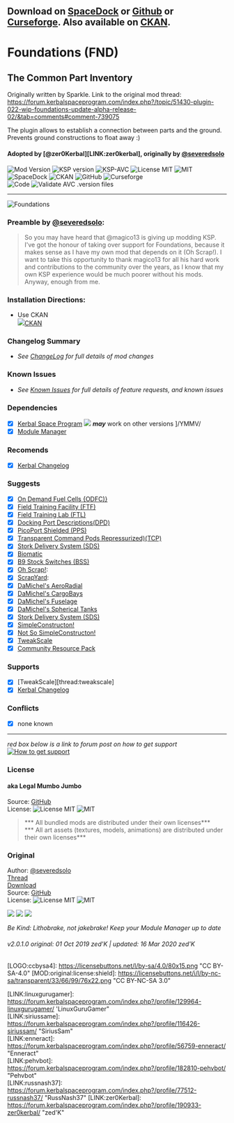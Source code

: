 <!-- Readme.md v1.1.4.0
Foundations (FND)
created: 01 Oct 19
updated: 2020 04 10 -->

## Download on [SpaceDock][MOD:rel-spacedock] or [Github][MOD:rel-github] or [Curseforge][MOD:rel-curseforge]. Also available on [CKAN][MOD:rel-ckan].  

# Foundations (FND)
## The Common Part Inventory


Originally written by Sparkle. Link to the original mod thread: https://forum.kerbalspaceprogram.com/index.php?/topic/51430-plugin-022-wip-foundations-update-alpha-release-02/&tab=comments#comment-739075

The plugin allows to establish a connection between parts and the ground. Prevents ground constructions to float away :) 



#### Adopted by [@zer0Kerbal][LINK:zer0kerbal], originally by [@severedsolo][LINK:severedsolo]  
![Mod Version][shield:mod:latest] 
![KSP version][shield:ksp] ![KSP-AVC][shield:kspavc] ![License MIT][shield:license] ![][LOGO:mit]   
![SpaceDock][shield:spacedock] ![CKAN][shield:ckan] ![GitHub][shield:github] ![Curseforge][shield:curseforge]  
![Code][shield:code] ![Validate AVC .version files][shield:avcvalid]  
***
![Foundations][IMG:hero:0]
### Preamble by [@severedsolo][LINK:severedsolo]: 
> So you may have heard that @magico13 is giving up modding KSP. I've got the honour of taking over support for Foundations, because it makes sense as I have my own mod that depends on it (Oh Scrap!). I want to take this opportunity to thank magico13 for all his hard work and contributions to the community over the years, as I know that my own KSP experience would be much poorer without his mods. Anyway, enough from me.
### Installation Directions:
- Use CKAN  
![][image:rel-ckan][CKAN][MOD:rel-ckan]
### Changelog Summary
- *See [ChangeLog][MOD:changelog] for full details of mod changes*
### Known Issues
- *See [Known Issues][MOD:issues] for full details of feature requests, and known issues*
### Dependencies
- [x] [Kerbal Space Program][KSP:website] [![][shield:ksp]][KSP:website] ***may*** work on other versions ]/YMMV/
- [x] [Module Manager][thread:mm]  
### Recomends  
- [x] [Kerbal Changelog][thread:kcl]  
### Suggests
- [x] [On Demand Fuel Cells {ODFC)}][thread:ODFC]  
- [x] [Field Training Facility (FTF)][thread:FTF]  
- [x] [Field Training Lab (FTL)][thread:FTL]  
- [x] [Docking Port Descriptions(DPD)][thread:DPD]  
- [x] [PicoPort Shielded (PPS)][thread:PPS]  
- [x] [Transparent Command Pods Repressurized)(TCP)][thread:TCP]  
- [x] [Stork Delivery System (SDS)][thread:SDS]
- [x] [Biomatic][thread:BIO]
- [x] [B9 Stock Switches (BSS)]()
- [x] [Oh Scrap!][thread:OHS]:  
- [x] [ScrapYard][thread:SYD]:  
- [x] [DaMichel's AeroRadial][thread:DAR]  
- [x] [DaMichel's CargoBays][thread:DCB]  
- [x] [DaMichel's Fuselage][thread:DMF]  
- [x] [DaMichel's Spherical Tanks][thread:DST]  
- [x] [Stork Delivery System (SDS)][thread:SDS]  
- [x] [SimpleConstructon!][thread:SC!]  
- [x] [Not So SimpleConstructon!][thread:NSSC]  
- [x] [TweakScale][thread:twk]  
- [x] [Community Resource Pack][thread:crp]  
### Supports
- [x] [TweakScale][thread:tweakscale]  
- [x] [Kerbal Changelog][thread:kcl]
### Conflicts
- [x] none known
***  
*red box below is a link to forum post on how to get support*  
[![How to get support][image:get-support]][thread:getsupport]

### License
#### aka Legal Mumbo Jumbo
Source: [GitHub][MOD:github:repo]  
License: ![License MIT][shield:license] ![][LOGO:MIT]    
> *** All bundled mods are distributed under their own licenses***  
> *** All art assets (textures, models, animations) are distributed under their own licenses***   
### Original
Author: [@severedsolo][LINK:severedsolo]  
[Thread][MOD:original:thread]  
[Download][MOD:original:download]  
Source: [GitHub][MOD:original:source]  
License: ![License MIT][shield:license:original] ![][LOGO:mit] 

<!-- graphical links to downloads -->
[![][image:rel-github]][MOD:rel-github] [![][image:rel-spacedock]][MOD:rel-spacedock] [![][image:rel-curseforge]][MOD:rel-curseforge]  

*Be Kind: Lithobrake, not jakebrake! Keep your Module Manager up to date*

###### v2.0.1.0 original: 01 Oct 2019 zed'K | updated: 16 Mar 2020 zed'K

[MOD:license]:      https://github.com/zer0Kerbal/Foundations/blob/master/LICENSE
[MOD:contributing]: https://github.com/zer0Kerbal/Foundations/blob/master/.github/CONTRIBUTING.md
[MOD:wiki]:         https://github.com/zer0Kerbal/Foundations/
[MOD:issues]:       https://github.com/zer0Kerbal/Foundations/issues
[MOD:known]:        https://github.com/zer0Kerbal/Foundations/wiki/Known-Issues
[MOD:forum]:        https://forum.kerbalspaceprogram.com/index.php?/topic/192456-*
[MOD:github:repo]:  https://github.com/zer0Kerbal/Foundations/
[MOD:changelog]:    https://github.com/zer0Kerbal/Foundations/Changelog.cfg
[KSP:website]:      https://kerbalspaceprogram.com/ "Kerbal Space Program"  

<!--- original mod stuff -->
[MOD:original:source]:     https://github.com/severedsolo/Foundations
[MOD:original:thread]:     https://forum.kerbalspaceprogram.com/index.php?/topic/178641-*
[MOD:original:download]:   https://github.com/severedsolo/Foundations/releases/latest
[shield:license:original]: https://img.shields.io/badge/License-WTFPL-red?backgroud=black?style=plastic "WTFPL"

<!--- license logo urls -->
[LOGO:mit]:   https://i.postimg.cc/bvjfsMP5/MIT-17x17.png "MIT"  
[LOGO:wtfpl]: https://www.wtfpl.net/wp-content/uploads/2012/12/wtfpl-badge-4.png "WTFPL"  
[LOGO:gplv3]: https://i.postimg.cc/90kCDs7K/gplv3-48x17.png "GPLv3"  
[LOGO:gplv2]: https://i.postimg.cc/9FrwMgK6/GPL-17x17.png "GPLv2"
[LOGO:ccbysa4]: https://licensebuttons.net/l/by-sa/4.0/80x15.png "CC BY-SA-4.0"  [MOD:original:license:shield]:  https://licensebuttons.net/i/l/by-nc-sa/transparent/33/66/99/76x22.png "CC BY-NC-SA 3.0"   

[MOD:rel-ckan]:      https://forum.kerbalspaceprogram.com/index.php?/topic/90246-* "CKAN"  
[MOD:rel-github]:    https://github.com/zer0Kerbal/Foundations/releases/latest "GitHub"  
[MOD:rel-spacedock]: https://spacedock.info/mod/1746 "SpaceDock"  
[MOD:rel-curseforge]: https://www.curseforge.com/kerbal/ksp-mods/Foundations "CurseForge"  

[image:rel-github]:     https://i.imgur.com/RE4Ppr9.png
[image:rel-spacedock]:  https://i.imgur.com/m0a7tn2.png
[image:rel-curseforge]: https://i.postimg.cc/RZNyB5vP/Download-On-Curse.png
[image:get-support]:    https://i.postimg.cc/vHP6zmrw/image.png

[image:rel-ckan]:  https://i.postimg.cc/x8XSVg4R/sj507JC.png
[image:changelog]: https://i.postimg.cc/qM9p4V0C/changelog.png
[image:source]:    https://i.postimg.cc/tJ8GqW0H/source.png

[mage:rel-github-sm]:      https://i.postimg.cc/1XXy5yfD/github.png
[image:rel-spacedock-sm]:  https://i.postimg.cc/DZ22Hrhj/spacedock.png
[image:rel-curseforge-sm]: https://i.postimg.cc/ZRVTSWKT/UVVt0OP.png
  
[shield:mod:latest]: https://img.shields.io/github/v/release/zer0Kerbal/Foundations?include_prereleases?style=plastic
[shield:mod]: https://img.shields.io/endpoint?url=https://raw.githubusercontent.com/zer0Kerbal/Foundations/master/json/mod.json
[shield:ksp]: https://img.shields.io/endpoint?url=https://raw.githubusercontent.com/zer0Kerbal/Foundations/master/json/ksp.json
[shield:license]: https://img.shields.io/endpoint?url=https://raw.githubusercontent.com/zer0Kerbal/Foundations/master/json/license.json
[shield:code]: https://img.shields.io/endpoint?url=https://raw.githubusercontent.com/zer0Kerbal/Kaboom/master/json/code.json
[shield:kspavc]:     https://img.shields.io/badge/KSP-AVC--supported-brightgreen.svg?style=plastic
[shield:spacedock]:  https://img.shields.io/badge/SpaceDock-listed-blue.svg?style=plastic
[shield:ckan]:       https://img.shields.io/badge/CKAN-Indexed-blue.svg?style=plastic
[shield:github]:     https://img.shields.io/badge/Github-Indexed-blue.svg?style=plastic&logo=github
[shield:curseforge]: https://img.shields.io/badge/CurseForge-listed-blue.svg?style=plastic
[shield:avcvalid]:    https://github.com/zer0Kerbal/Foundations/workflows/Validate%20AVC%20.version%20files/badge.svg

<!-- zer0Kerbal mods -->
[thread:ODFC]: https://forum.kerbalspaceprogram.com/index.php?/topic/187625-* "On Demand Fuel Cells"  
[thread:FTF]:  https://forum.kerbalspaceprogram.com/index.php?/topic/188841-* "Field Training Facility"  
[thread:FTL]:  https://forum.kerbalspaceprogram.com/index.php?/topic/188841-* "Field Training Lab"  
[thread:MHH]:  https://forum.kerbalspaceprogram.com/index.php?/topic/188246-* "More Hitchhikers"  
[thread:TCP]:  https://forum.kerbalspaceprogram.com/index.php?/topic/187495-* "Transparent Command Pods"  
[thread:NUK]:  https://forum.kerbalspaceprogram.com/index.php?/topic/21466-*  "Nuke Tiny Parts"
[thread:OHS]:  https://forum.kerbalspaceprogram.com/index.php?/topic/192360-* "Oh Scrap!"  
[thread:SYD]:  https://forum.kerbalspaceprogram.com/index.php?/topic/192360-* "ScrapYard"  
[thread:DPD]:  https://forum.kerbalspaceprogram.com/index.php?/topic/192184-* "Docking Port Descriptions"
[thread:PPS]:  https://forum.kerbalspaceprogram.com/index.php?/topic/192187-* "Shielded PicoPort"  
[thread:DST]:  https://forum.kerbalspaceprogram.com/index.php?/topic/191719-* "DaMichel's Spherical Tanks"  
[thread:DMF]:  https://forum.kerbalspaceprogram.com/index.php?/topic/191719-* "DaMichel's Fuselage"  
[thread:DAR]:  https://forum.kerbalspaceprogram.com/index.php?/topic/191719-* "DaMichel's AeroRadial"  
[thread:DCB]:  https://forum.kerbalspaceprogram.com/index.php?/topic/191719-* "DaMichel's CargoBays"  
[thread:SDS]:  https://forum.kerbalspaceprogram.com/index.php?/topic/191719-* "Stork Delivery System (SDS)"    
[thread:BIO]:  https://forum.kerbalspaceprogram.com/index.php?/topic/191426-* "Biomatic"  
[thread:B9S]:  https://forum.kerbalspaceprogram.com/index.php?/topic/190870-* "B9 Stock Patches"   
[thread:KGX]:  https://forum.kerbalspaceprogram.com/index.php?/topic/192696-* "KerGuise Experimental Engineering"  
[thread:SC!]:  https://forum.kerbalspaceprogram.com/index.php?/topic/191424-* "SimpleConstructon!"  
[thread:SL!]:  https://forum.kerbalspaceprogram.com/index.php?/topic/191045-* "SimpleLogistics!"  
[thread:NSSC]:  https://forum.kerbalspaceprogram.com/index.php?/topic/191504-* "Not So SimpleConstructon!"  
[thread:BOOM]: https://forum.kerbalspaceprogram.com/index.php?/topic/192938-* "KaboOom!"
[thread:VG0]:  https:// "Vanguard Phase I"  
[thread:VG1]:  https:// "Vanguard Phase II"  
[thread:VGR]:  https:// "Vanguard Rodent"  
[thread:PRB]:  https:// "ProbiTronics"  
[thread:CTN]:  https:// "CTN"  
[thread:HBF]:  https:// "HotBeverages Fuel Cells" 
[thread:HBX]:  https:// "HotBeverages Experimental" 
[thread:HBM]:  https:// "HotBeverages Sensor Modules" 
[thread:HMS]:  https:// "HotBeverages Service Modules" 
[thread:HBK]:  https:// "HotBeverages Kerturn" 
[thread:DRL]:  https:// "DRElite (DRL)"
[thread:AIM]:  https:// "LandingAim"  
[thread:GFC]:  https:// "G-Force"
[thread:JET]:  https:// "Jettison"  
[thread:SIL]:  https:// "Stock Inline Lights"  
[thread:SILP]: https:// "Stock Inline Lights Patches"
[thread:DSV]:  https:// "DECQ Saturn V"  
[thread:DKX]:  https:// "DECQ KerbalX"  
[thread:DN1]:  https:// "DECQ N-1"  
[thread:DP+]:  https:// "DECQ Proton"  
[thread:SSS]:  https:// "DECQ Space Shuttle System"  
[thread:ARP]:  https:// "TriggerAu's Alternate Resource Panel"  
[thread:ARI]:  https:// "Olympic1's Icons for ARP"  
[thread:AAD]:  https:// "Axial Aerospace Dreamer"  
[thread:AAL]:  https:// "Axial Aerospace LanderTek"  
[thread:AAS]:  https:// "Axial Aerospace SimpleCargo"  
[thread:AAW]:  https:// "Axial Aerospace WhimChaser"  

[thread:mm]:  https://forum.kerbalspaceprogram.com/index.php?/topic/50533-* "Module Manager"   
[thread:kcl]: https://forum.kerbalspaceprogram.com/index.php?/topic/179207-* "Kerbal Changelog"  
[thread:twk]: https://forum.kerbalspaceprogram.com/index.php?/topic/179030-* "TweakScale"  
[thread:crp]: https://forum.kerbalspaceprogram.com/index.php?/topic/83007-* "Community Resource Pack"  

[thread:getsupport]: https://forum.kerbalspaceprogram.com/index.php?/topic/83212-* "Link to how to get support"  

[LINK:magico13]:       https://forum.kerbalspaceprogram.com/index.php?/profile/73338-magico13/ "Magico13"  
[LINK:severedsolo]:    https://forum.kerbalspaceprogram.com/index.php?/profile/80345-severedsolo/ "SeveredSolo"  
[LINK:linuxgurugamer]: https://forum.kerbalspaceprogram.com/index.php?/profile/129964-linuxgurugamer/ 'LinuxGuruGamer"  
[LINK:siriussame]:     https://forum.kerbalspaceprogram.com/index.php?/profile/116426-siriussam/ "SiriusSam"  
[LINK:enneract]:       https://forum.kerbalspaceprogram.com/index.php?/profile/56759-enneract/ "Enneract"  
[LINK:pehvbot]:        https://forum.kerbalspaceprogram.com/index.php?/profile/182810-pehvbot/ "Pehvbot"  
[LINK:russnash37]: https://forum.kerbalspaceprogram.com/index.php?/profile/77512-russnash37/ "RussNash37" 
[LINK:zer0Kerbal]:     https://forum.kerbalspaceprogram.com/index.php?/profile/190933-zer0kerbal/ "zed'K"  

[IMG:hero:0]: https://i.imgur.com/DVDdgU1.png
[IMG:hero:1]: https://i.imgur.com/y0vd6WS.png

<!--
this file: GPLv2
zer0Kerbal-->
